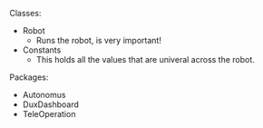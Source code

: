 Classes:
- Robot
  - Runs the robot, is very important! 
- Constants
  - This holds all the values that are univeral across the robot.

Packages:
- Autonomus 
- DuxDashboard
- TeleOperation
